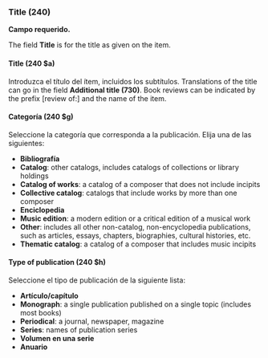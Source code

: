 ### Title (240)

**Campo requerido.**

The field **Title** is for the title as given on the item.

#### Title (240 $a)

Introduzca el título del ítem, incluidos los subtítulos. Translations of the title can go in the field **Additional title (730)**. Book reviews can be indicated by the prefix [review of:] and the name of the item.

#### Categoría (240 $g)

Seleccione la categoría que corresponda a la publicación. Elija una de las siguientes:

- **Bibliografía**
- **Catalog**: other catalogs, includes catalogs of collections or library holdings
- **Catalog of works**: a catalog of a composer that does not include incipits
- **Collective catalog**: catalogs that include works by more than one composer
- **Enciclopedia**
- **Music edition**: a modern edition or a critical edition of a musical work
- **Other**: includes all other non-catalog, non-encyclopedia publications, such as articles, essays, chapters, biographies, cultural histories, etc.
- **Thematic catalog**: a catalog of a composer that includes music incipits

#### Type of publication (240 $h)

Seleccione el tipo de publicación de la siguiente lista:

- **Artículo/capítulo**
- **Monograph**: a single publication published on a single topic (includes most books)
- **Periodical**: a journal, newspaper, magazine
- **Series**: names of publication series
- **Volumen en una serie**
- **Anuario**
